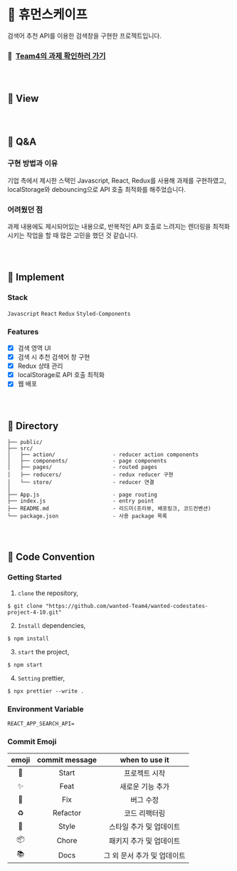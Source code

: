 # 🔎 휴먼스케이프

검색어 추천 API를 이용한 검색창을 구현한 프로젝트입니다.

### 📌 &nbsp;[Team4의 과제 확인하러 가기](https://loving-dijkstra-b74442.netlify.app/)

### <br/>

###

## 🔎 View

### <br/>

###

## 🔎 Q&A

### 구현 방법과 이유

기업 측에서 제시한 스택인 Javascript, React, Redux를 사용해 과제를 구현하였고, localStorage와 debouncing으로 API 호출 최적화를 해주었습니다.


### 어려웠던 점

과제 내용에도 제시되어있는 내용으로, 반복적인 API 호출로 느려지는 렌더링을 최적화 시키는 작업을 할 때 많은 고민을 했던 것 같습니다.

### <br/>

###

## 🔎 Implement

### Stack

`Javascript` `React` `Redux` `Styled-Components`

### Features

- [X] 검색 영역 UI
- [X] 검색 시 추천 검색어 창 구현
- [X] Redux 상태 관리
- [X] localStorage로 API 호출 최적화
- [X] 웹 배포

### <br/>

###

## 🔎 Directory

```
├── public/
├── src/
│   ├── action/                  - reducer action components
│   ├── components/              - page components
│   ├── pages/                   - routed pages
│   ├── reducers/                - redux reducer 구현
│   └── store/                   - reducer 연결
│
├── App.js                       - page routing
├── index.js                     - entry point
├── README.md                    - 리드미(프리뷰, 배포링크, 코드컨벤션)
└── package.json                 - 사용 package 목록
```

### <br/>

###

## 🔎 Code Convention

### Getting Started

1. `clone` the repository,

```
$ git clone "https://github.com/wanted-Team4/wanted-codestates-project-4-10.git"
```

2. `Install` dependencies,

```
$ npm install
```

3. `start` the project,

```
$ npm start
```

4. `Setting` prettier,

```
$ npx prettier --write .
```

### Environment Variable

```
REACT_APP_SEARCH_API=
```

### Commit Emoji

|   emoji    | commit message |       when to use it        |
| :--------: | :------------: | :-------------------------: |
|   :tada:   |     Start      |        프로젝트 시작        |
| :sparkles: |      Feat      |      새로운 기능 추가       |
|   :bug:    |      Fix       |          버그 수정          |
| :recycle:  |    Refactor    |        코드 리팩터링        |
| :lipstick: |     Style      |   스타일 추가 및 업데이트   |
| :package:  |     Chore      |   패키지 추가 및 업데이트   |
|  :books:   |      Docs      | 그 외 문서 추가 및 업데이트 |

### <br/>

###

